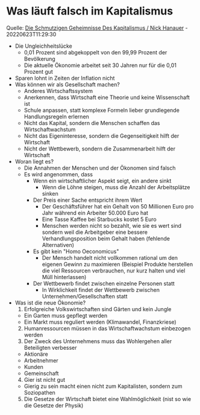 # Was läuft falsch im Kapitalismus

Quelle: [Die Schmutzigen Geheimnisse Des Kapitalismus / Nick Hanauer](https://www.youtube.com/watch?v=oeeFAsdc56k) - 20220623T11:29:30

* Die Ungleichheitslücke
  * 0,01 Prozent sind abgekoppelt von den 99,99 Prozent der Bevölkerung
  * Die aktuelle Ökonomie arbeitet seit 30 Jahren nur für die 0,01 Prozent gut
* Sparen lohnt in Zeiten der Inflation nicht
* Was können wir als Gesellschaft machen?
  * Anderes Wirtschaftssystem
  * Anerkennen, dass Wirtschaft eine Theorie und keine Wissenschaft ist
  * Schule anpassen, statt komplexe Formeln lieber grundlegende Handlungsregeln erlernen
  * Nicht das Kapital, sondern die Menschen schaffen das Wirtschaftwachstum
  * Nicht das Eigeninteresse, sondern die Gegenseitigkeit hilft der Wirtschaft
  * Nicht der Wettbewerb, sondern die Zusammenarbeit hilft der Wirtschaft
* Woran liegt es?
  * Die Annahmen der Menschen und der Ökonomen sind falsch
  * Es wird angenommen, dass
    * Wenn ein wirtschaftlicher Aspekt seigt, ein andere sinkt
	  * Wenn die Löhne steigen, muss die Anzahl der Arbeitsplätze sinken
	* Der Preis einer Sache entspricht ihrem Wert
	  * Der Geschäftsführer hat ein Gehalt von 50 Millionen Euro pro Jahr während ein Arbeiter 50.000 Euro hat
	  * Eine Tasse Kaffee bei Starbucks kostet 5 Euro
	  * Menschen werden nicht so bezahlt, wie sie es wert sind sondern weil die Arbeitgeber eine bessere Verhandlungsposition beim Gehalt haben (fehlende Alternativen)
	* Es gibt kein "Homo Oeconomicus"
	  * Der Mensch handelt nicht vollkommen rational um den eigenen Gewinn zu maximieren (Beispiel Produkte herstellen die viel Ressourcen verbrauchen, nur kurz halten und viel Müll hinterlassen)
    * Der Wettbewerb findet zwischen einzelne Personen statt
	  * In Wirklichkeit findet der Wettbewerb zwischen Unternehmen/Gesellschaften statt
* Was ist die neue Ökonomie?
  1. Erfolgreiche Volkswirtschaften sind Gärten und kein Jungle
    * Ein Garten muss gepflegt werden
	* Ein Markt muss reguliert werden (Klimawandel, Finanzkriese)
  2. Humanressourcen müssen in das Wirtschaftwachstum einbezogen werden
  3. Der Zweck des Unternehmens muss das Wohlergehen aller Beteiligten verbesser
    * Aktionäre
	* Arbeitnehmer
	* Kunden
	* Gemeinschaft
  4. Gier ist nicht gut
    * Gierig zu sein macht einen nicht zum Kapitalisten, sondern zum Soziopathen
  5. Die Gesetze der Wirtschaft bietet eine Wahlmöglichkeit (nist so wie die Gesetze der Physik)
